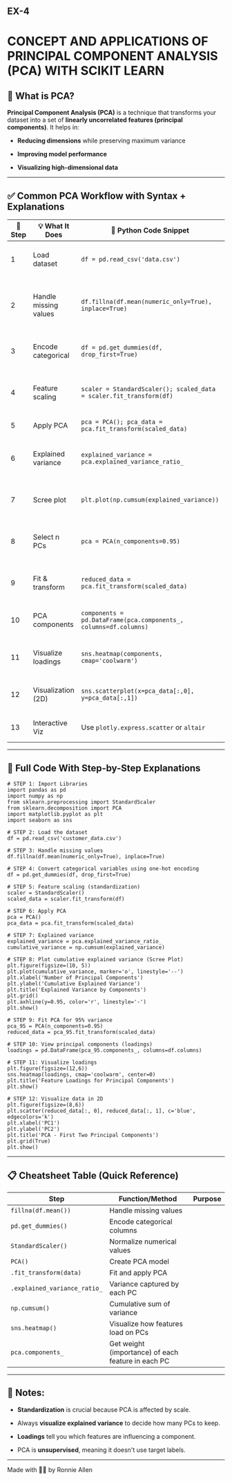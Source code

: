 ## EX-4

# CONCEPT AND APPLICATIONS OF PRINCIPAL COMPONENT ANALYSIS (PCA) WITH SCIKIT LEARN

🧠 **What is PCA?**
-------------------

**Principal Component Analysis (PCA)** is a technique that transforms your dataset into a set of **linearly uncorrelated features (principal components)**. It helps in:

-   **Reducing dimensions** while preserving maximum variance

-   **Improving model performance**

-   **Visualizing high-dimensional data**

* * * * *

✅ **Common PCA Workflow with Syntax + Explanations**
----------------------------------------------------

| 🔢 Step | 💡 What It Does | 🧪 Python Code Snippet | 🧾 Explanation |
| --- | --- | --- | --- |
| 1 | Load dataset | `df = pd.read_csv('data.csv')` | Read the CSV file using pandas |
| 2 | Handle missing values | `df.fillna(df.mean(numeric_only=True), inplace=True)` | Replace missing numeric values with column mean |
| 3 | Encode categorical | `df = pd.get_dummies(df, drop_first=True)` | One-hot encode categorical variables |
| 4 | Feature scaling | `scaler = StandardScaler(); scaled_data = scaler.fit_transform(df)` | Standardize features for PCA (mean=0, std=1) |
| 5 | Apply PCA | `pca = PCA(); pca_data = pca.fit_transform(scaled_data)` | Perform PCA |
| 6 | Explained variance | `explained_variance = pca.explained_variance_ratio_` | Shows how much variance is captured by each PC |
| 7 | Scree plot | `plt.plot(np.cumsum(explained_variance))` | Visualize cumulative explained variance |
| 8 | Select n PCs | `pca = PCA(n_components=0.95)` | Retain enough PCs to explain 95% variance |
| 9 | Fit & transform | `reduced_data = pca.fit_transform(scaled_data)` | Get reduced dimensional dataset |
| 10 | PCA components | `components = pd.DataFrame(pca.components_, columns=df.columns)` | See weights (loadings) of original features |
| 11 | Visualize loadings | `sns.heatmap(components, cmap='coolwarm')` | See how features contribute to each PC |
| 12 | Visualization (2D) | `sns.scatterplot(x=pca_data[:,0], y=pca_data[:,1])` | Plot 2D PCA-transformed data |
| 13 | Interactive Viz | Use `plotly.express.scatter` or `altair` | Create interactive PCA plots |

* * * * *

🧪 Full Code With Step-by-Step Explanations
-------------------------------------------

```
# STEP 1: Import Libraries
import pandas as pd
import numpy as np
from sklearn.preprocessing import StandardScaler
from sklearn.decomposition import PCA
import matplotlib.pyplot as plt
import seaborn as sns

# STEP 2: Load the dataset
df = pd.read_csv('customer_data.csv')

# STEP 3: Handle missing values
df.fillna(df.mean(numeric_only=True), inplace=True)

# STEP 4: Convert categorical variables using one-hot encoding
df = pd.get_dummies(df, drop_first=True)

# STEP 5: Feature scaling (standardization)
scaler = StandardScaler()
scaled_data = scaler.fit_transform(df)

# STEP 6: Apply PCA
pca = PCA()
pca_data = pca.fit_transform(scaled_data)

# STEP 7: Explained variance
explained_variance = pca.explained_variance_ratio_
cumulative_variance = np.cumsum(explained_variance)

# STEP 8: Plot cumulative explained variance (Scree Plot)
plt.figure(figsize=(10, 5))
plt.plot(cumulative_variance, marker='o', linestyle='--')
plt.xlabel('Number of Principal Components')
plt.ylabel('Cumulative Explained Variance')
plt.title('Explained Variance by Components')
plt.grid()
plt.axhline(y=0.95, color='r', linestyle='-')
plt.show()

# STEP 9: Fit PCA for 95% variance
pca_95 = PCA(n_components=0.95)
reduced_data = pca_95.fit_transform(scaled_data)

# STEP 10: View principal components (loadings)
loadings = pd.DataFrame(pca_95.components_, columns=df.columns)

# STEP 11: Visualize loadings
plt.figure(figsize=(12,6))
sns.heatmap(loadings, cmap='coolwarm', center=0)
plt.title('Feature Loadings for Principal Components')
plt.show()

# STEP 12: Visualize data in 2D
plt.figure(figsize=(8,6))
plt.scatter(reduced_data[:, 0], reduced_data[:, 1], c='blue', edgecolors='k')
plt.xlabel('PC1')
plt.ylabel('PC2')
plt.title('PCA - First Two Principal Components')
plt.grid(True)
plt.show()

```

* * * * *

📋 Cheatsheet Table (Quick Reference)
-------------------------------------

| Step | Function/Method | Purpose |
| --- | --- | --- |
| `fillna(df.mean())` | Handle missing values |  |
| `pd.get_dummies()` | Encode categorical columns |  |
| `StandardScaler()` | Normalize numerical values |  |
| `PCA()` | Create PCA model |  |
| `.fit_transform(data)` | Fit and apply PCA |  |
| `.explained_variance_ratio_` | Variance captured by each PC |  |
| `np.cumsum()` | Cumulative sum of variance |  |
| `sns.heatmap()` | Visualize how features load on PCs |  |
| `pca.components_` | Get weight (importance) of each feature in each PC |  |

* * * * *

🧠 Notes:
---------

-   **Standardization** is crucial because PCA is affected by scale.

-   Always **visualize explained variance** to decide how many PCs to keep.

-   **Loadings** tell you which features are influencing a component.

-   PCA is **unsupervised**, meaning it doesn't use target labels.

* * * * *

Made with 🫶🏻 by Ronnie Allen

